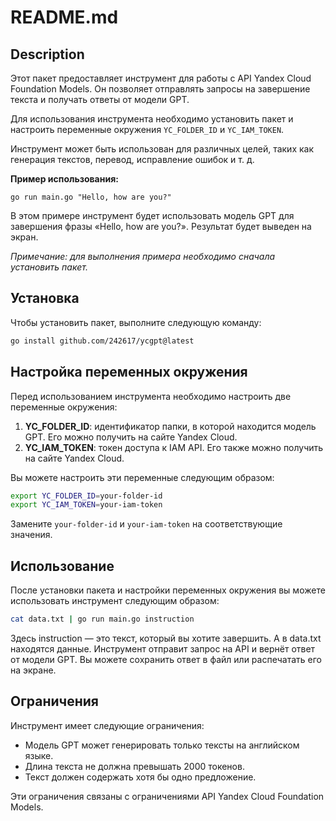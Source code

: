 # README.md

## Description

Этот пакет предоставляет инструмент для работы с API Yandex Cloud Foundation Models. Он позволяет отправлять запросы на завершение текста и получать ответы от модели GPT.

Для использования инструмента необходимо установить пакет и настроить переменные окружения `YC_FOLDER_ID` и `YC_IAM_TOKEN`.

Инструмент может быть использован для различных целей, таких как генерация текстов, перевод, исправление ошибок и т. д.

**Пример использования:**

```
go run main.go "Hello, how are you?"
```

В этом примере инструмент будет использовать модель GPT для завершения фразы «Hello, how are you?». Результат будет выведен на экран.

*Примечание: для выполнения примера необходимо сначала установить пакет.*

## Установка

Чтобы установить пакет, выполните следующую команду:

```sh
go install github.com/242617/ycgpt@latest
```

## Настройка переменных окружения

Перед использованием инструмента необходимо настроить две переменные окружения:

1. **YC_FOLDER_ID**: идентификатор папки, в которой находится модель GPT. Его можно получить на сайте Yandex Cloud.
2. **YC_IAM_TOKEN**: токен доступа к IAM API. Его также можно получить на сайте Yandex Cloud.

Вы можете настроить эти переменные следующим образом:

```sh
export YC_FOLDER_ID=your-folder-id
export YC_IAM_TOKEN=your-iam-token
```

Замените `your-folder-id` и `your-iam-token` на соответствующие значения.

## Использование

После установки пакета и настройки переменных окружения вы можете использовать инструмент следующим образом:

```sh
cat data.txt | go run main.go instruction
```

Здесь instruction — это текст, который вы хотите завершить. А в data.txt находятся данные. Инструмент отправит запрос на API и вернёт ответ от модели GPT. Вы можете сохранить ответ в файл или распечатать его на экране.

## Ограничения

Инструмент имеет следующие ограничения:

- Модель GPT может генерировать только тексты на английском языке.
- Длина текста не должна превышать 2000 токенов.
- Текст должен содержать хотя бы одно предложение.

Эти ограничения связаны с ограничениями API Yandex Cloud Foundation Models.
